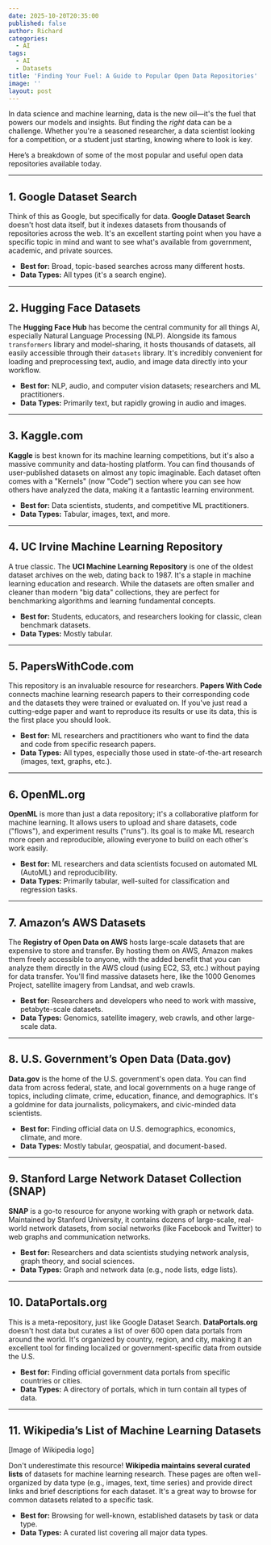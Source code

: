 ```yaml
---
date: 2025-10-20T20:35:00
published: false
author: Richard
categories:
  - AI
tags:
  - AI
  - Datasets
title: 'Finding Your Fuel: A Guide to Popular Open Data Repositories'
image: ''
layout: post
---
```

In data science and machine learning, data is the new oil—it's the fuel that powers our models and insights. But finding the *right* data can be a challenge. Whether you're a seasoned researcher, a data scientist looking for a competition, or a student just starting, knowing where to look is key.

Here’s a breakdown of some of the most popular and useful open data repositories available today.

---

## 1. Google Dataset Search



Think of this as Google, but specifically for data. **Google Dataset Search** doesn't host data itself, but it indexes datasets from thousands of repositories across the web. It's an excellent starting point when you have a specific topic in mind and want to see what's available from government, academic, and private sources.

* **Best for:** Broad, topic-based searches across many different hosts.
* **Data Types:** All types (it's a search engine).

---

## 2. Hugging Face Datasets



The **Hugging Face Hub** has become the central community for all things AI, especially Natural Language Processing (NLP). Alongside its famous `transformers` library and model-sharing, it hosts thousands of datasets, all easily accessible through their `datasets` library. It's incredibly convenient for loading and preprocessing text, audio, and image data directly into your workflow.

* **Best for:** NLP, audio, and computer vision datasets; researchers and ML practitioners.
* **Data Types:** Primarily text, but rapidly growing in audio and images.

---

## 3. Kaggle.com



**Kaggle** is best known for its machine learning competitions, but it's also a massive community and data-hosting platform. You can find thousands of user-published datasets on almost any topic imaginable. Each dataset often comes with a "Kernels" (now "Code") section where you can see how others have analyzed the data, making it a fantastic learning environment.

* **Best for:** Data scientists, students, and competitive ML practitioners.
* **Data Types:** Tabular, images, text, and more.

---

## 4. UC Irvine Machine Learning Repository



A true classic. The **UCI Machine Learning Repository** is one of the oldest dataset archives on the web, dating back to 1987. It's a staple in machine learning education and research. While the datasets are often smaller and cleaner than modern "big data" collections, they are perfect for benchmarking algorithms and learning fundamental concepts.

* **Best for:** Students, educators, and researchers looking for classic, clean benchmark datasets.
* **Data Types:** Mostly tabular.

---

## 5. PapersWithCode.com



This repository is an invaluable resource for researchers. **Papers With Code** connects machine learning research papers to their corresponding code and the datasets they were trained or evaluated on. If you've just read a cutting-edge paper and want to reproduce its results or use its data, this is the first place you should look.

* **Best for:** ML researchers and practitioners who want to find the data and code from specific research papers.
* **Data Types:** All types, especially those used in state-of-the-art research (images, text, graphs, etc.).

---

## 6. OpenML.org



**OpenML** is more than just a data repository; it's a collaborative platform for machine learning. It allows users to upload and share datasets, code ("flows"), and experiment results ("runs"). Its goal is to make ML research more open and reproducible, allowing everyone to build on each other's work easily.

* **Best for:** ML researchers and data scientists focused on automated ML (AutoML) and reproducibility.
* **Data Types:** Primarily tabular, well-suited for classification and regression tasks.

---

## 7. Amazon’s AWS Datasets



The **Registry of Open Data on AWS** hosts large-scale datasets that are expensive to store and transfer. By hosting them on AWS, Amazon makes them freely accessible to anyone, with the added benefit that you can analyze them directly in the AWS cloud (using EC2, S3, etc.) without paying for data transfer. You'll find massive datasets here, like the 1000 Genomes Project, satellite imagery from Landsat, and web crawls.

* **Best for:** Researchers and developers who need to work with massive, petabyte-scale datasets.
* **Data Types:** Genomics, satellite imagery, web crawls, and other large-scale data.

---

## 8. U.S. Government’s Open Data (Data.gov)



**Data.gov** is the home of the U.S. government's open data. You can find data from across federal, state, and local governments on a huge range of topics, including climate, crime, education, finance, and demographics. It's a goldmine for data journalists, policymakers, and civic-minded data scientists.

* **Best for:** Finding official data on U.S. demographics, economics, climate, and more.
* **Data Types:** Mostly tabular, geospatial, and document-based.

---

## 9. Stanford Large Network Dataset Collection (SNAP)

**SNAP** is a go-to resource for anyone working with graph or network data. Maintained by Stanford University, it contains dozens of large-scale, real-world network datasets, from social networks (like Facebook and Twitter) to web graphs and communication networks.

* **Best for:** Researchers and data scientists studying network analysis, graph theory, and social sciences.
* **Data Types:** Graph and network data (e.g., node lists, edge lists).

---

## 10. DataPortals.org

This is a meta-repository, just like Google Dataset Search. **DataPortals.org** doesn't host data but curates a list of over 600 open data portals from around the world. It's organized by country, region, and city, making it an excellent tool for finding localized or government-specific data from outside the U.S.

* **Best for:** Finding official government data portals from specific countries or cities.
* **Data Types:** A directory of portals, which in turn contain all types of data.

---

## 11. Wikipedia’s List of Machine Learning Datasets



[Image of Wikipedia logo]


Don't underestimate this resource! **Wikipedia maintains several curated lists** of datasets for machine learning research. These pages are often well-organized by data type (e.g., images, text, time series) and provide direct links and brief descriptions for each dataset. It's a great way to browse for common datasets related to a specific task.

* **Best for:** Browsing for well-known, established datasets by task or data type.
* **Data Types:** A curated list covering all major data types.
